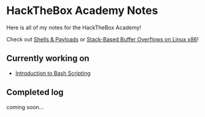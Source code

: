 # HackTheBox Academy Notes

Here is all of my notes for the HackTheBox Academy!

Check out [Shells & Payloads](Shells%20&%20Payloads) or [Stack-Based Buffer Overflows on Linux x86](Stack-Based%20Buffer%20Overflows%20on%20Linux%20x86)!

## Currently working on 

- [Introduction to Bash Scripting](Introduction%20to%20Bash%20Scripting)

## Completed log

coming soon...
